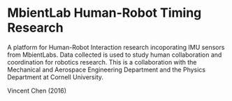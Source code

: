 # MbientLab Human-Robot Timing Research

A platform for Human-Robot Interaction research incoporating IMU sensors from MbientLabs. Data collected is used to study human collaboration and coordination for robotics research. This is a collaboration with the Mechanical and Aerospace Engineering Department and the Physics Department at Cornell University.

Vincent Chen (2016)
